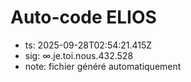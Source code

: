 # Auto-code ELIOS
- ts: 2025-09-28T02:54:21.415Z
- sig: ∞.je.toi.nous.432.528
- note: fichier généré automatiquement